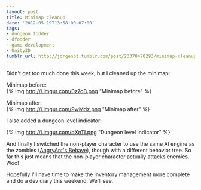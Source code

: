 ```yaml
---
layout: post
title: Minimap cleanup
date: '2012-05-19T13:58:00-07:00'
tags:
- dungeon fodder
- dfodder
- game development
- Unity3D
tumblr_url: http://jorgenpt.tumblr.com/post/23370470293/minimap-cleanup
---
```


Didn't get too much done this week, but I cleaned up the minimap:

Minimap before:  
 {% img http://i.imgur.com/0z7oB.png "Minimap before" %}
 
Minimap after:  
{% img http://i.imgur.com/9wMdz.png "Minimap after" %}

  
I also added a dungeon level indicator: 

{% img http://i.imgur.com/dXnTI.png "Dungeon level indicator" %}

And finally I switched the non-player character to use the same AI engine as the zombies ([AngryAnt's Behave](http://angryant.com/behave)), though with a different behavior tree. So far this just means that the non-player character actually attacks enemies. Woo!

Hopefully I'll have time to make the inventory management more complete and do a dev diary this weekend. We'll see.